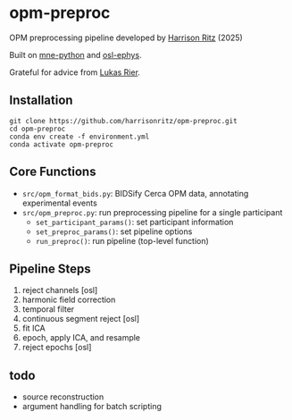 # opm-preproc
OPM preprocessing pipeline developed by [Harrison Ritz](https://github.com/harrisonritz) (2025)

Built on [mne-python](https://github.com/mne-tools/mne-python) and [osl-ephys](https://github.com/OHBA-analysis/osl-ephys). 

Grateful for advice from [Lukas Rier](https://github.com/LukasRier).


## Installation
```terminal
git clone https://github.com/harrisonritz/opm-preproc.git
cd opm-preproc
conda env create -f environment.yml
conda activate opm-preproc
```
## Core Functions
- `src/opm_format_bids.py`: BIDSify Cerca OPM data, annotating experimental events
- `src/opm_preproc.py`: run preprocessing pipeline for a single participant
  - `set_participant_params()`: set participant information
  - `set_preproc_params()`: set pipeline options
  - `run_preproc()`: run pipeline (top-level function)

## Pipeline Steps
1. reject channels [osl]
3. harmonic field correction
5. temporal filter
6. continuous segment reject [osl]
7. fit ICA
8. epoch, apply ICA, and resample
9. reject epochs [osl]

## todo
- source reconstruction
- argument handling for batch scripting
